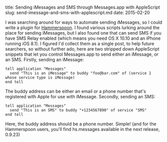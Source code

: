 title: Sending iMessages and SMS through Messages.app with AppleScript
slug: send-imessage-and-sms-with-applescript.md
date: 2015-02-20


I was searching around for ways to automate sending iMessages, so I could write a plugin for [Hammerspoon](http://www.hammerspoon.org/). I found various scripts lurking around the place for sending iMessages, but I also found one that can send SMS if you have SMS Relay enabled (which means you need OS X 10.10 and an iPhone running iOS 8.1).
I figured I'd collect them as a single post, to help future searchers, so without further ado, here are two stripped down AppleScript snippets that let you control Messages.app to send either an iMessage, or an SMS.
Firstly, sending an iMessage:

```applescript
tell application "Messages"
  send "This is an iMessage" to buddy "foo@bar.com" of (service 1 whose service type is iMessage)
end tell
```

The buddy address can be either an email or a phone number that's registered with Apple for use with iMessage.
Secondly, sending an SMS:

```applescript
tell application "Messages"
  send "This is an SMS" to buddy "+1234567890" of service "SMS"
end tell
```

Here, the buddy address should be a phone number.
Simple!
(and for the Hammerspoon users, you'll find hs.messages available in the next release, 0.9.23)